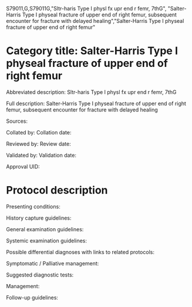 S79011,G,S79011G,"Sltr-haris Type I physl fx upr end r femr, 7thG", "Salter-Harris Type I physeal fracture of upper end of right femur, subsequent encounter for fracture with delayed healing","Salter-Harris Type I physeal fracture of upper end of right femur"
# Category title: Salter-Harris Type I physeal fracture of upper end of right femur

Abbreviated description: Sltr-haris Type I physl fx upr end r femr, 7thG

Full description: Salter-Harris Type I physeal fracture of upper end of right femur, subsequent encounter for fracture with delayed healing

Sources:

Collated by:
Collation date:

Reviewed by:
Review date:

Validated by:
Validation date:

Approval UID:

# Protocol description

Presenting conditions:

History capture guidelines:

General examination guidelines:

Systemic examination guidelines:

Possible differential diagnoses with links to related protocols:

Symptomatic / Palliative management:

Suggested diagnostic tests:

Management:

Follow-up guidelines:
